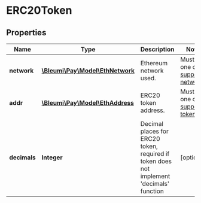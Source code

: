 # ERC20Token

## Properties
Name | Type | Description | Notes
------------ | ------------- | ------------- | -------------
**network** | [**\Bleumi\Pay\Model\EthNetwork**](EthNetwork.md) | Ethereum network used. | Must be one of the [supported networks](Ethereum.md#Supported-Ethereum-Networks). 
**addr** | [**\Bleumi\Pay\Model\EthAddress**](EthAddress.md) | ERC20 token address.  | Must be one of the [supported tokens](Ethereum.md#Supported-ERC20-Tokens).
**decimals** |  **Integer**  | Decimal places for ERC20 token, required if token does not implement 'decimals' function | [optional] 
